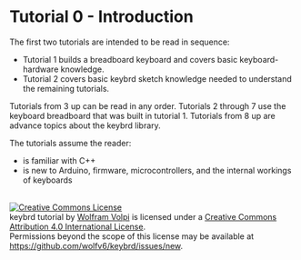 Tutorial 0 - Introduction
=========================
The first two tutorials are intended to be read in sequence:
* Tutorial 1 builds a breadboard keyboard and covers basic keyboard-hardware knowledge.
* Tutorial 2 covers basic keybrd sketch knowledge needed to understand the remaining tutorials.

Tutorials from 3 up can be read in any order.
Tutorials 2 through 7 use the keyboard breadboard that was built in tutorial 1.
Tutorials from 8 up are advance topics about the keybrd library.

The tutorials assume the reader:
* is familiar with C++
* is new to Arduino, firmware, microcontrollers, and the internal workings of keyboards

<br>
<a rel="license" href="https://creativecommons.org/licenses/by/4.0/"><img alt="Creative Commons License" style="border-width:0" src="https://licensebuttons.net/l/by/4.0/88x31.png" /></a><br /><span xmlns:dct="http://purl.org/dc/terms/" property="dct:title">keybrd tutorial</span> by <a xmlns:cc="https://creativecommons.org/ns" href="https://github.com/wolfv6/keybrd" property="cc:attributionName" rel="cc:attributionURL">Wolfram Volpi</a> is licensed under a <a rel="license" href="https://creativecommons.org/licenses/by/4.0/">Creative Commons Attribution 4.0 International License</a>.<br />Permissions beyond the scope of this license may be available at <a xmlns:cc="https://creativecommons.org/ns" href="https://github.com/wolfv6/keybrd/issues/new" rel="cc:morePermissions">https://github.com/wolfv6/keybrd/issues/new</a>.

